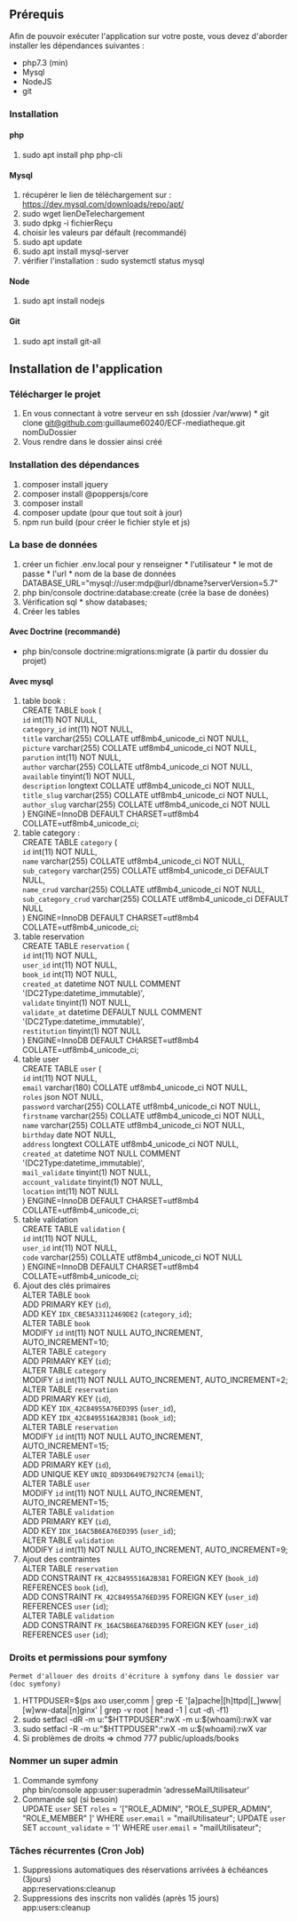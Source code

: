 ## Prérequis
Afin de pouvoir exécuter l'application sur votre poste, vous devez d'aborder installer les dépendances suivantes :
  * php7.3 (min)
  * Mysql
  * NodeJS
  * git
 
### Installation
#### php
  1. sudo apt install php php-cli

#### Mysql
  1. récupérer le lien de téléchargement sur : https://dev.mysql.com/downloads/repo/apt/
  2. sudo wget lienDeTelechargement
  3. sudo dpkg -i fichierReçu 
  4. choisir les valeurs par défault (recommandé) 
  5. sudo apt update 
  5. sudo apt install mysql-server
  6. vérifier l'installation : sudo systemctl status mysql
  
#### Node
  1. sudo apt install nodejs
  
#### Git
  1. sudo apt install git-all

## Installation de l'application

### Télécharger le projet
  1. En vous connectant à votre serveur en ssh (dossier /var/www)
    * git clone git@github.com:guillaume60240/ECF-mediatheque.git nomDuDossier       
  2. Vous rendre dans le dossier ainsi créé

### Installation des dépendances
  1. composer install jquery
  2. composer install @poppersjs/core
  3. composer install
  4. composer update (pour que tout soit à jour)
  5. npm run build (pour créer le fichier style et js)

### La base de données
  1. créer un fichier .env.local pour y renseigner
    * l'utilisateur
    * le mot de passe
    * l'url
    * nom de la base de données
    DATABASE_URL="mysql://user:mdp@url/dbname?serverVersion=5.7"
  2. php bin/console doctrine:database:create (crée la base de donées)
  3. Vérification sql 
    * show databases;
  4. Créer les tables
#### Avec Doctrine (recommandé)
* php bin/console doctrine:migrations:migrate (à partir du dossier du projet)
#### Avec mysql
1. table book :   
    CREATE TABLE `book` (   
        `id` int(11) NOT NULL,   
        `category_id` int(11) NOT NULL,   
        `title` varchar(255) COLLATE utf8mb4_unicode_ci NOT NULL,   
        `picture` varchar(255) COLLATE utf8mb4_unicode_ci NOT NULL,   
        `parution` int(11) NOT NULL,   
        `author` varchar(255) COLLATE utf8mb4_unicode_ci NOT NULL,   
        `available` tinyint(1) NOT NULL,   
        `description` longtext COLLATE utf8mb4_unicode_ci NOT NULL,   
        `title_slug` varchar(255) COLLATE utf8mb4_unicode_ci NOT NULL,   
        `author_slug` varchar(255) COLLATE utf8mb4_unicode_ci NOT NULL   
        ) ENGINE=InnoDB DEFAULT CHARSET=utf8mb4 COLLATE=utf8mb4_unicode_ci;   
2. table category :   
    CREATE TABLE `category` (   
        `id` int(11) NOT NULL,    
        `name` varchar(255) COLLATE utf8mb4_unicode_ci NOT NULL,    
        `sub_category` varchar(255) COLLATE utf8mb4_unicode_ci DEFAULT NULL,    
        `name_crud` varchar(255) COLLATE utf8mb4_unicode_ci NOT NULL,    
        `sub_category_crud` varchar(255) COLLATE utf8mb4_unicode_ci DEFAULT NULL    
        ) ENGINE=InnoDB DEFAULT CHARSET=utf8mb4 COLLATE=utf8mb4_unicode_ci;   
3. table reservation    
    CREATE TABLE `reservation` (   
        `id` int(11) NOT NULL,    
        `user_id` int(11) NOT NULL,   
        `book_id` int(11) NOT NULL,   
        `created_at` datetime NOT NULL COMMENT '(DC2Type:datetime_immutable)',   
        `validate` tinyint(1) NOT NULL,   
        `validate_at` datetime DEFAULT NULL COMMENT '(DC2Type:datetime_immutable)',   
        `restitution` tinyint(1) NOT NULL   
        ) ENGINE=InnoDB DEFAULT CHARSET=utf8mb4 COLLATE=utf8mb4_unicode_ci;   
4. table user    
    CREATE TABLE `user` (   
        `id` int(11) NOT NULL,   
        `email` varchar(180) COLLATE utf8mb4_unicode_ci NOT NULL,  
        `roles` json NOT NULL,   
        `password` varchar(255) COLLATE utf8mb4_unicode_ci NOT NULL,   
        `firstname` varchar(255) COLLATE utf8mb4_unicode_ci NOT NULL,   
        `name` varchar(255) COLLATE utf8mb4_unicode_ci NOT NULL,   
        `birthday` date NOT NULL,   
        `address` longtext COLLATE utf8mb4_unicode_ci NOT NULL,    
        `created_at` datetime NOT NULL COMMENT '(DC2Type:datetime_immutable)',   
        `mail_validate` tinyint(1) NOT NULL,   
        `account_validate` tinyint(1) NOT NULL,   
        `location` int(11) NOT NULL   
        ) ENGINE=InnoDB DEFAULT CHARSET=utf8mb4 COLLATE=utf8mb4_unicode_ci;   
5. table validation   
    CREATE TABLE `validation` (   
        `id` int(11) NOT NULL,   
        `user_id` int(11) NOT NULL,   
        `code` varchar(255) COLLATE utf8mb4_unicode_ci NOT NULL   
        ) ENGINE=InnoDB DEFAULT CHARSET=utf8mb4 COLLATE=utf8mb4_unicode_ci;   
6. Ajout des clés primaires   
    ALTER TABLE `book`    
        ADD PRIMARY KEY (`id`),    
        ADD KEY `IDX_CBE5A33112469DE2` (`category_id`);     
    ALTER TABLE `book`   
        MODIFY `id` int(11) NOT NULL AUTO_INCREMENT, AUTO_INCREMENT=10;     
    ALTER TABLE `category`   
        ADD PRIMARY KEY (`id`);   
    ALTER TABLE `category`   
        MODIFY `id` int(11) NOT NULL AUTO_INCREMENT, AUTO_INCREMENT=2;    
    ALTER TABLE `reservation`   
        ADD PRIMARY KEY (`id`),   
        ADD KEY `IDX_42C84955A76ED395` (`user_id`),   
        ADD KEY `IDX_42C8495516A2B381` (`book_id`);   
    ALTER TABLE `reservation`    
        MODIFY `id` int(11) NOT NULL AUTO_INCREMENT, AUTO_INCREMENT=15;     
    ALTER TABLE `user`   
        ADD PRIMARY KEY (`id`),   
        ADD UNIQUE KEY `UNIQ_8D93D649E7927C74` (`email`);     
    ALTER TABLE `user`   
        MODIFY `id` int(11) NOT NULL AUTO_INCREMENT, AUTO_INCREMENT=15;    
    ALTER TABLE `validation`    
        ADD PRIMARY KEY (`id`),   
        ADD KEY `IDX_16AC5B6EA76ED395` (`user_id`);   
    ALTER TABLE `validation`    
        MODIFY `id` int(11) NOT NULL AUTO_INCREMENT, AUTO_INCREMENT=9;    
7. Ajout des contraintes    
    ALTER TABLE `reservation`    
        ADD CONSTRAINT `FK_42C8495516A2B381` FOREIGN KEY (`book_id`) REFERENCES `book` (`id`),   
        ADD CONSTRAINT `FK_42C84955A76ED395` FOREIGN KEY (`user_id`) REFERENCES `user` (`id`);    
    ALTER TABLE `validation`    
        ADD CONSTRAINT `FK_16AC5B6EA76ED395` FOREIGN KEY (`user_id`) REFERENCES `user` (`id`);     

### Droits et permissions pour symfony
    Permet d'allouer des droits d'écriture à symfony dans le dossier var (doc symfony)
  1. HTTPDUSER=$(ps axo user,comm | grep -E '[a]pache|[h]ttpd|[_]www|[w]ww-data|[n]ginx' | grep -v root | head -1 | cut -d\  -f1)
  2. sudo setfacl -dR -m u:"$HTTPDUSER":rwX -m u:$(whoami):rwX var
  3. sudo setfacl -R -m u:"$HTTPDUSER":rwX -m u:$(whoami):rwX var
  4. Si problèmes de droits => chmod 777 public/uploads/books

### Nommer un super admin
  1. Commande symfony    
    php bin/console app:user:superadmin ‘adresseMailUtilisateur’
  2. Commande sql (si besoin)   
    UPDATE `user` SET `roles` = '["ROLE_ADMIN", "ROLE_SUPER_ADMIN", "ROLE_MEMBER" ]' WHERE `user`.`email` = "mailUtilisateur";
    UPDATE `user` SET `account_validate` = '1' WHERE `user`.`email` = "mailUtilisateur";

### Tâches récurrentes (Cron Job)
  1. Suppressions automatiques des réservations arrivées à échéances (3jours)   
    app:reservations:cleanup
  2. Suppressions des inscrits non validés (après 15 jours)   
    app:users:cleanup
